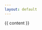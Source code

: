 ```yaml
---
layout: default
---
```


<link href="/assets/css/stories.min.css" rel="stylesheet" type="text/css">
<div
{% if page.endpoint %}
     data-endpoint="{{ page.endpoint }}"
{% endif %}
{% if page.output %}
     data-output="{{ page.output }}"
{% endif %}
     class="story flex">
     <div class="flex-content">
  {{ content }}
  </div>
</div>
<script src="/assets/js/stories.min.js"></script>
<script src="/assets/js/yasgui.polyfill.min.js"></script>
<script type="text/javascript">
  window.onload = function () {
    {% if page.basemap %}
    window.Yasgui.Yasr.Instance.plugins.geo.defaults.defaults.map = "{{ page.basemap }}";
    window.Yasgui.Yasr.Instance.plugins.geo3d.defaults.map = "{{ page.basemap }}";
    {% else %}
    window.Yasgui.Yasr.Instance.plugins.geo.defaults.defaults.map = "nlmaps";
    window.Yasgui.Yasr.Instance.plugins.geo3d.defaults.map = "nlmaps";
    {% endif %}
    window.stories()
  };
</script>
